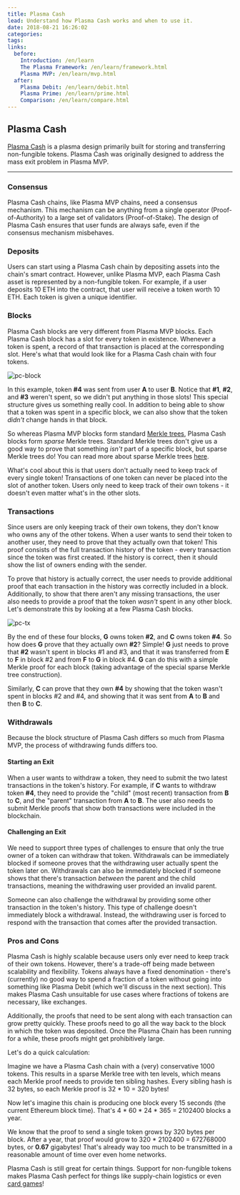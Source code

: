 ```yaml
---
title: Plasma Cash
lead: Understand how Plasma Cash works and when to use it.
date: 2018-08-21 16:26:02
categories:
tags:
links:
  before:
    Introduction: /en/learn
    The Plasma Framework: /en/learn/framework.html
    Plasma MVP: /en/learn/mvp.html
  after:
    Plasma Debit: /en/learn/debit.html
    Plasma Prime: /en/learn/prime.html
    Comparison: /en/learn/compare.html
---
```


## Plasma Cash
[Plasma Cash](https://ethresear.ch/t/plasma-cash-plasma-with-much-less-per-user-data-checking/1298) is a plasma design primarily built for storing and transferring non-fungible tokens.
Plasma Cash was originally designed to address the mass exit problem in Plasma MVP.

---

### Consensus
Plasma Cash chains, like Plasma MVP chains, need a consensus mechanism.
This mechanism can be anything from a single operator (Proof-of-Authority) to a large set of validators (Proof-of-Stake).
The design of Plasma Cash ensures that user funds are always safe, even if the consensus mechanism misbehaves.

### Deposits
Users can start using a Plasma Cash chain by depositing assets into the chain's smart contract.
However, unlike Plasma MVP, each Plasma Cash asset is represented by a non-fungible token.
For example, if a user deposits 10 ETH into the contract, that user will receive a token worth 10 ETH.
Each token is given a unique identifier.

### Blocks
Plasma Cash blocks are very different from Plasma MVP blocks.
Each Plasma Cash block has a slot for every token in existence.
Whenever a token is spent, a record of that transaction is placed at the corresponding slot.
Here's what that would look like for a Plasma Cash chain with four tokens.

![pc-block](/img/learn/cash/pc-block.png)

In this example, token **\#4** was sent from user **A** to user **B**.
Notice that **\#1**, **#2**, and **#3** weren't spent, so we didn't put anything in those slots!
This special structure gives us something really cool.
In addition to being able to show that a token was spent in a specific block, we can also show that the token *didn't* change hands in that block.

So whereas Plasma MVP blocks form standard [Merkle trees](https://en.wikipedia.org/wiki/Merkle_tree), Plasma Cash blocks form *sparse* Merkle trees.
Standard Merkle trees don't give us a good way to prove that something *isn't* part of a specific block, but sparse Merkle trees do!
You can read more about sparse Merkle trees [here](https://medium.com/@kelvinfichter/whats-a-sparse-merkle-tree-acda70aeb837).

What's cool about this is that users don't actually need to keep track of every single token!
Transactions of one token can never be placed into the slot of another token.
Users only need to keep track of their own tokens - it doesn't even matter what's in the other slots.

### Transactions
Since users are only keeping track of their own tokens, they don't know who owns any of the other tokens.
When a user wants to send their token to another user, they need to prove that they actually own that token!
This proof consists of the full transaction history of the token - every transaction since the token was first created.
If the history is correct, then it should show the list of owners ending with the sender.

To prove that history is actually correct, the user needs to provide additional proof that each transaction in the history was correctly included in a block.
Additionally, to show that there aren't any missing transactions, the user also needs to provide a proof that the token <i>wasn't</i> spent in any other block.
Let's demonstrate this by looking at a few Plasma Cash blocks.

![pc-tx](/img/learn/cash/pc-tx.png)

By the end of these four blocks, **G** owns token **#2**, and **C** owns token **#4**.
So how does **G** prove that they actually own **#2**? Simple!
**G** just needs to prove that **#2** wasn't spent in blocks #1 and #3, and that it was transferred from **E** to **F** in block #2 and from **F** to **G** in block #4.
**G** can do this with a simple Merkle proof for each block (taking advantage of the special sparse Merkle tree construction).

Similarly, **C** can prove that they own **#4** by showing that the token wasn't spent in blocks #2 and #4, and showing that it was sent from **A** to **B** and then **B** to **C**.

### Withdrawals
Because the block structure of Plasma Cash differs so much from Plasma MVP, the process of withdrawing funds differs too.

#### Starting an Exit
When a user wants to withdraw a token, they need to submit the two latest transactions in the token's history.
For example, if **C** wants to withdraw token **#4**, they need to provide the "child" (most recent) transaction from **B** to **C**, and the "parent" transaction from **A** to **B**.
The user also needs to submit Merkle proofs that show both transactions were included in the blockchain.

#### Challenging an Exit
We need to support three types of challenges to ensure that only the true owner of a token can withdraw that token.
Withdrawals can be immediately blocked if someone proves that the withdrawing user actually spent the token later on.
Withdrawals can also be immediately blocked if someone shows that there's transaction *between* the parent and the child transactions, meaning the withdrawing user provided an invalid parent.

Someone can also challenge the withdrawal by providing some other transaction in the token's history.
This type of challenge doesn't immediately block a withdrawal.
Instead, the withdrawing user is forced to respond with the transaction that comes after the provided transaction.

### Pros and Cons
Plasma Cash is highly scalable because users only ever need to keep track of their own tokens.
However, there's a trade-off being made between scalability and flexibility.
Tokens always have a fixed denomination - there's (currently) no good way to spend a fraction of a token without going into something like Plasma Debit (which we'll discuss in the next section).
This makes Plasma Cash unsuitable for use cases where fractions of tokens are necessary, like exchanges.

Additionally, the proofs that need to be sent along with each transaction can grow pretty quickly.
These proofs need to go all the way back to the block in which the token was deposited.
Once the Plasma Chain has been running for a while, these proofs might get prohibitively large.

Let's do a quick calculation:

Imagine we have a Plasma Cash chain with a (very) conservative 1000 tokens.
This results in a sparse Merkle tree with ten levels, which means each Merkle proof needs to provide ten sibling hashes.
Every sibling hash is 32 bytes, so each Merkle proof is 32 \* 10 = 320 bytes!

Now let's imagine this chain is producing one block every 15 seconds (the current Ethereum block time).
That's 4 \* 60 \* 24 \* 365 = 2102400 blocks a year.

We know that the proof to send a single token grows by 320 bytes per block.
After a year, that proof would grow to 320 \* 2102400 = 672768000 bytes, or **0.67** gigabytes!
That's already way too much to be transmitted in a reasonable amount of time over even home networks. 

Plasma Cash is still great for certain things.
Support for non-fungible tokens makes Plasma Cash perfect for things like supply-chain logistics or even [card games](https://www.kickstarter.com/projects/328862817/zombie-battleground-the-new-generation-of-ccg-tcg)!
